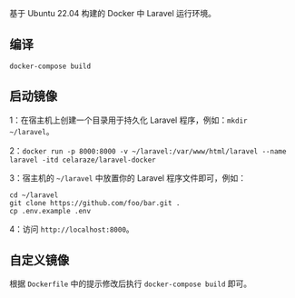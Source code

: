 基于 Ubuntu 22.04 构建的 Docker 中 Laravel 运行环境。

## 编译

`docker-compose build`

## 启动镜像

1：在宿主机上创建一个目录用于持久化 Laravel 程序，例如：`mkdir ~/laravel`。

2：`docker run -p 8000:8000 -v ~/laravel:/var/www/html/laravel --name laravel -itd celaraze/laravel-docker`

3：宿主机的 `~/laravel` 中放置你的 Laravel 程序文件即可，例如：

```shell
cd ~/laravel
git clone https://github.com/foo/bar.git .
cp .env.example .env
```

4：访问 `http://localhost:8000`。

## 自定义镜像

根据 `Dockerfile` 中的提示修改后执行 `docker-compose build` 即可。